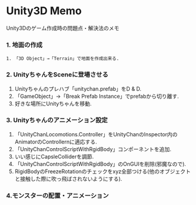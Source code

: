 # Unity3D Memo
Unity3Dのゲーム作成時の問題点・解決法のメモ  
### 1. 地面の作成  
    1. 「3D Object」→「Terrain」で地面を作成出来る.
### 2. UnityちゃんをSceneに登場させる
  1. Unityちゃんのプレハブ「unitychan.prefab」をD & D.
  2. 「GameObject」→「Break Prefab Instance」でprefabから切り離す.
  3. 好きな場所にUnityちゃんを移動.
### 3. Unityちゃんのアニメーション設定
  1. 「UnityChanLocomotions.Controller」をUnityChanのInspector内のAnimatorのControllernに適応する.
  2. 「UnityChanControlScriptWithRgidBody」コンポーネントを追加.
  3. いい感じにCapsleColliderを調節.
  4. 「UnityChanControlScriptWithRgidBody」のOnGUIを削除(邪魔なので).
  5. RigidBodyのFreezeRotationのチェックをxyz全部つける(他のオブジェクトと接触した際に吹っ飛ばされないようにする).
### 4.モンスターの配置・アニメーション
